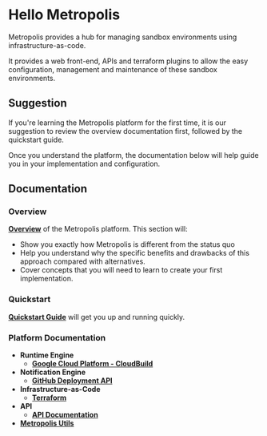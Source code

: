 # Hello Metropolis

Metropolis provides a hub for managing sandbox environments using  infrastructure-as-code.

It provides a web front-end, APIs and terraform plugins to allow the easy configuration, management and maintenance of these sandbox environments.

## Suggestion

If you're learning the Metropolis platform for the first time, it is our suggestion to review the overview documentation first, followed by the quickstart guide.

Once you understand the platform, the documentation below will help guide you in your implementation and configuration.

## Documentation

### Overview

**[Overview](overview.md)** of the Metropolis platform.  This section will:

* Show you exactly how Metropolis is different from the status quo
* Help you understand why the specific benefits and drawbacks of this approach compared with alternatives.
* Cover concepts that you will need to learn to create your first implementation.

### Quickstart

**[Quickstart Guide](https://github.com/hello-metropolis/quickstart)** will get you up and running quickly.

### Platform Documentation

* **Runtime Engine**
  *  **[Google Cloud Platform - CloudBuild](runtime-engine/gcp/cloudbuild.md)**
* **Notification Engine**
  * **[GitHub Deployment API](notification-engine/github.md)**
* **Infrastructure-as-Code**
  * **[Terraform](iac/terraform.md)**
* **API**
  * **[API Documentation](rest/api.md)**
* **[Metropolis Utils](#)**
